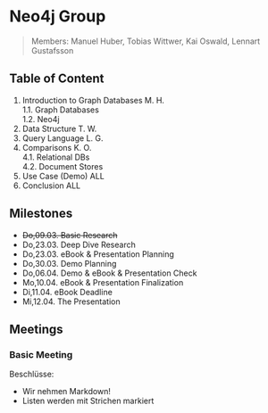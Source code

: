 # Neo4j Group

> Members: Manuel Huber, Tobias Wittwer, Kai Oswald, Lennart Gustafsson

## Table of Content

1. Introduction to Graph Databases	M. H.  
  1.1. Graph Databases  
  1.2. Neo4j
2. Data Structure			T. W.
3. Query Language			L. G.
4. Comparisons				K. O.  
  4.1. Relational DBs  
  4.2. Document Stores
5. Use Case (Demo)			ALL
6. Conclusion				ALL

## Milestones

- ~~Do,09.03. Basic Research~~
- Do,23.03. Deep Dive Research
- Do,23.03. eBook & Presentation Planning
- Do,30.03. Demo Planning
- Do,06.04. Demo & eBook & Presentation Check
- Mo,10.04. eBook & Presentation Finalization
- Di,11.04. eBook Deadline
- Mi,12.04. The Presentation

## Meetings

### Basic Meeting

Beschlüsse:
- Wir nehmen Markdown!
- Listen werden mit Strichen markiert
